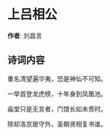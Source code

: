 # 上吕相公

**作者**: 刘昌言

## 诗词内容

重名清望遍华夷，恐是神仙不可知。

一举首登龙虎榜，十年身到凤凰池。

庙堂只是无言者，门馆长如未贵时。

除却洛京居守外，圣朝贤相复书谁。

